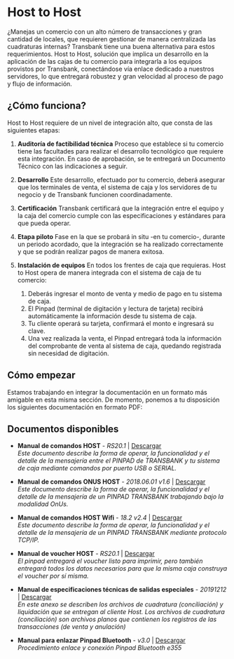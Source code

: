 # Host to Host
¿Manejas un comercio con un alto número de transacciones y gran cantidad de locales, que requieren gestionar de manera 
centralizada las cuadraturas internas? Transbank tiene una buena alternativa para estos requerimientos. 
Host to Host, solución que implica un desarrollo en la aplicación de las cajas de tu comercio para integrarla a los 
equipos provistos por Transbank, conectándose vía enlace dedicado a nuestros servidores, lo que entregará robustez y 
gran velocidad al proceso de pago y flujo de información.

## ¿Cómo funciona?
Host to Host requiere de un nivel de integración alto, que consta de las siguientes etapas:

1. **Auditoría de factibilidad técnica**
Proceso que establece si tu comercio tiene las facultades para realizar el desarrollo tecnológico que requiere esta 
integración. En caso de aprobación, se te entregará un Documento Técnico con las indicaciones a seguir.


2. **Desarrollo**
Este desarrollo, efectuado por tu comercio, deberá asegurar que los terminales de venta, el sistema de caja y los 
servidores de tu negocio y de Transbank funcionen coordinadamente.


3. **Certificación**
Transbank certificará que la integración entre el equipo y la caja del comercio cumple con las especificaciones y 
estándares para que pueda operar.


4. **Etapa piloto**
Fase en la que se probará in situ -en tu comercio-, durante un periodo acordado, que la integración se ha realizado 
correctamente y que se podrán realizar pagos de manera exitosa.


5. **Instalación de equipos**
En todos los frentes de caja que requieras. Host to Host opera de manera integrada con el sistema de caja de tu comercio:

    1. Deberás ingresar el monto de venta y medio de pago en tu sistema de caja.
    2. El Pinpad (terminal de digitación y lectura de tarjeta) recibirá automáticamente la información desde tu sistema de caja.
    3. Tu cliente operará su tarjeta, confirmará el monto e ingresará su clave.
    4. Una vez realizada la venta, el Pinpad entregará toda la información del comprobante de venta al sistema de caja, 
    quedando registrada sin necesidad de digitación.

## Cómo empezar
Estamos trabajando en integrar la documentación en un formato más amigable en esta misma sección. 
De momento, ponemos a tu disposición los siguientes documentación en formato PDF: 

## Documentos disponibles
- **Manual de comandos HOST** - _RS20.1_ | [Descargar](/files/host-to-host/manual-comandos-2-9.pdf) <br />
_Este documento describe la forma de operar, la funcionalidad y el detalle de la mensajería entre el PINPAD de TRANSBANK y tu sistema de caja mediante comandos por puerto USB o SERIAL._

- **Manual de comandos ONUS HOST** - _2018.06.01 v1.6_ | [Descargar](/files/host-to-host/manual-comandos-pinpad-anexo-onus-1-6.pdf) <br />
_Este documento describe la forma de operar, la funcionalidad y el detalle de la mensajería de un PINPAD TRANSBANK trabajando bajo la modalidad OnUs._

- **Manual de comandos HOST Wifi** - _18.2 v2.4_ | [Descargar](/files/host-to-host/manual-comandos-pinpad-host-wifi.pdf) <br />
_Este documento describe la forma de operar, la funcionalidad y el detalle de la mensajería de un PINPAD TRANSBANK mediante protocolo TCP/IP._

- **Manual de voucher HOST** - _RS20.1_ | [Descargar](/files/host-to-host/manual-voucher-con-surcharge.pdf) <br />
_El pinpad entregará el voucher listo para imprimir, pero también entregará todos los datos necesarios para que la misma caja construya el voucher por sí misma._

- **Manual de especificaciones técnicas de salidas especiales** - _20191212_ | [Descargar](/files/host-to-host/manual-especificaciones-tecnicas-20191212.pdf) <br />
_En este anexo se describen los archivos de cuadratura (conciliación) y liquidación que se entregan al cliente Host. 
Los archivos de cuadratura (conciliación) son archivos planos que contienen los registros de las transacciones 
(de venta y anulación)_

- **Manual para enlazar Pinpad Bluetooth** - _v3.0_ | [Descargar](/files/host-to-host/manual-enlazar-pinpad-bluetooth-3-0.pdf) <br />
_Procedimiento enlace y conexión Pinpad Bluetooth e355_
